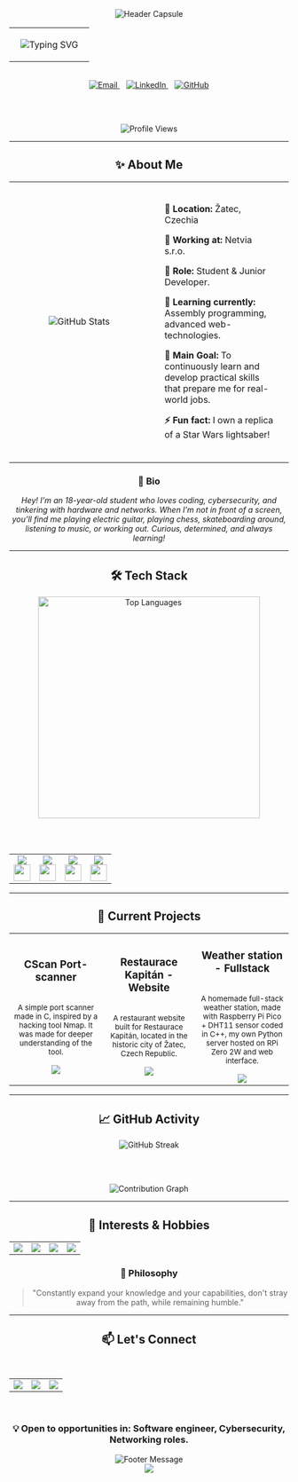 <div align="center">
  <img src="https://capsule-render.vercel.app/api?type=waving&color=gradient&customColorList=0,2,2,5,30&height=300&section=header&text=Kristián%20Botek&fontSize=50&fontColor=fff&animation=fadeIn&fontAlignY=38&desc=Junior%20Developer%20%7C%20Netvia&descAlignY=58&descAlign=50" alt="Header Capsule"/>
</div>

<div align="center">
  <!-- Glassmorphism Profile Card (effect limited on GitHub) -->
  <table>
    <tr>
      <td align="center" style="padding: 20px; border-radius: 15px;">
        <img src="https://readme-typing-svg.herokuapp.com?font=Poppins&weight=300&size=24&duration=4000&pause=1000&color=6C63FF&center=true&vCenter=true&multiline=true&width=600&height=80&lines=Coding.%20Cybersecurity.%20Networking. Hardware." alt="Typing SVG" />
      </td>
    </tr>
  </table>
  
  <br/>
  
  <!-- Clean Social Links -->
  <a href="mailto:botek.kristian@gmail.com">
    <img src="https://img.shields.io/badge/Email-6C63FF?style=flat-square&logo=gmail&logoColor=white&labelColor=transparent" alt="Email"/>
  </a>
  &nbsp;&nbsp;
  <a href="https://linkedin.com/in/kristianbotek">
    <img src="https://img.shields.io/badge/LinkedIn-4ECDC4?style=flat-square&logo=linkedin&logoColor=white&labelColor=transparent" alt="LinkedIn"/>
  </a>
  &nbsp;&nbsp;
  <a href="https://github.com/kristus310">
    <img src="https://img.shields.io/badge/GitHub-45B7D1?style=flat-square&logo=github&logoColor=white&labelColor=transparent" alt="GitHub"/>
  </a>
  
  <br/><br/>
  
  ![Profile Views](https://komarev.com/ghpvc/?username=kristus310&color=6C63FF&style=flat-square&label=visitors)
</div>


---

<div align="center">

## ✨ About Me

<table>
  <tr>
    <td align="center" width="50%">
      <img src="https://github-readme-stats.vercel.app/api?username=kristus310&show_icons=true&theme=transparent&hide_border=true&title_color=6C63FF&icon_color=FF6B6B&text_color=4A4A4A&bg_color=00000000" alt="GitHub Stats"/>
    </td>
    <td align="center" width="50%">
      <div style="text-align: left; padding: 20px;">
        <p><strong>📍 Location:</strong> Žatec, Czechia</p>
        <p><strong>🏢 Working at:</strong> Netvia s.r.o.</p>
        <p><strong>💼 Role:</strong> Student & Junior Developer.</p>
        <p><strong>🌱 Learning currently:</strong> Assembly programming, advanced web-technologies.</p>
        <p><strong>🎯 Main Goal:</strong> To continuously learn and develop practical skills that prepare me for real-world jobs.</p>
        <p><strong>⚡ Fun fact:</strong> I own a replica of a Star Wars lightsaber!</p>
      </div>
    </td>
  </tr>
</table>

</div>

<div align="center">

### 💭 Bio
*Hey! I’m an 18-year-old student who loves coding, cybersecurity, and tinkering with hardware and networks. When I’m not in front of a screen, you’ll find me playing electric guitar, playing chess, skateboarding around, listening to music, or working out. Curious, determined, and always learning!*

</div>

---

<div align="center">

## 🛠️ Tech Stack

<!-- Language Stats -->
<img width="400" src="https://github-readme-stats.vercel.app/api/top-langs/?username=kristus310&layout=compact&theme=transparent&hide_border=true&title_color=6C63FF&text_color=4A4A4A&bg_color=00000000" alt="Top Languages"/>

<br/><br/>

<!-- Skills Grid -->
<table>
  <tr>
    <td align="center">
      <img src="https://img.shields.io/badge/Frontend-6C63FF?style=for-the-badge&logoColor=white"/>
      <br/>
      <a href="https://skillicons.dev">
        <img src="https://skillicons.dev/icons?i=js,react,bootstrap,tailwindcss" height="30"/>
      </a>
    </td>
    <td align="center">
      <img src="https://img.shields.io/badge/Backend-FF6B6B?style=for-the-badge&logoColor=white"/>
      <br/>
      <a href="https://skillicons.dev">
        <img src="https://skillicons.dev/icons?i=python,go,flask" height="30"/>
      </a>
    </td>
    <td align="center">
      <img src="https://img.shields.io/badge/Database-4ECDC4?style=for-the-badge&logoColor=white"/>
      <br/>
      <a href="https://skillicons.dev">
        <img src="https://skillicons.dev/icons?i=sqlite,mysql" height="30"/>
      </a>
    </td>
    <td align="center">
      <img src="https://img.shields.io/badge/Tools-45B7D1?style=for-the-badge&logoColor=white"/>
      <br/>
      <a href="https://skillicons.dev">
        <img src="https://skillicons.dev/icons?i=linux,git,github,vscode" height="30"/>
      </a>
    </td>
  </tr>
</table>


</div>

---

<div align="center">

## 🚀 Current Projects

<table>
  <tr>
    <td align="center" width="33%">
      <div style="min-height: 120px; display: flex; flex-direction: column; justify-content: space-between;">
        <h3>CScan Port-scanner</h3>
        <p><sub>A simple port scanner made in C, inspired by a hacking tool Nmap. It was made for deeper understanding of the tool.</sub></p>
        <a href="https://github.com/kristus310/cscan-portscanner">
          <img src="https://img.shields.io/badge/View%20Project-6C63FF?style=flat-square&logo=github&logoColor=white"/>
        </a>
      </div>
    </td>
    <td align="center" width="33%">
      <div style="min-height: 120px; display: flex; flex-direction: column; justify-content: space-between;">
        <h3>Restaurace Kapitán - Website</h3>
        <p><sub>A restaurant website built for Restaurace Kapitán, located in the historic city of Žatec, Czech Republic.</sub></p>
        <a href="https://restaurace-kapitan.cz">
          <img src="https://img.shields.io/badge/View%20Project-FF6B6B?style=flat-square&logo=github&logoColor=white"/>
        </a>
      </div>
    </td>
    <td align="center" width="33%">
      <div style="min-height: 120px; display: flex; flex-direction: column; justify-content: space-between;">
        <h3>Weather station - Fullstack</h3>
        <p><sub>A homemade full-stack weather station, made with Raspberry Pi Pico + DHT11 sensor coded in C++, my own Python server hosted on RPi Zero 2W and web interface.</sub></p>
        <a href="https://github.com/kristus310/weather-station-fullstack">
          <img src="https://img.shields.io/badge/View%20Project-4ECDC4?style=flat-square&logo=github&logoColor=white"/>
        </a>
      </div>
    </td>
  </tr>
</table>

</div>

---

<div align="center">

## 📈 GitHub Activity

<img src="https://github-readme-streak-stats.herokuapp.com/?user=kristus310&theme=transparent&hide_border=true&stroke=6C63FF&ring=FF6B6B&fire=4ECDC4&currStreakLabel=6C63FF&background=00000000" alt="GitHub Streak"/>

<br/><br/>

<img src="https://github-readme-activity-graph.vercel.app/graph?username=kristus310&theme=minimal&hide_border=true&bg_color=00000000&color=6C63FF&line=FF6B6B&point=4ECDC4&area=true&area_color=6C63FF" alt="Contribution Graph"/>

</div>

---

<div align="center">

## 🎨 Interests & Hobbies

<table>
  <tr>
    <td align="center">
      <img src="https://img.shields.io/badge/Coding & Cybesecurity-6C63FF?style=flat-square&logoColor=white"/>
    </td>
    <td align="center">
      <img src="https://img.shields.io/badge/Hardware & Networking-FF6B6B?style=flat-square&logoColor=white"/>
    </td>
    <td align="center">
      <img src="https://img.shields.io/badge/Chess & Music-4ECDC4?style=flat-square&logoColor=white"/>
    </td>
    <td align="center">
      <img src="https://img.shields.io/badge/Skateboard & Working out-45B7D1?style=flat-square&logoColor=white"/>
    </td>
  </tr>
</table>

### 🌟 Philosophy
> "Constantly expand your knowledge and your capabilities, don't stray away from the path, while remaining humble."

</div>

---

<div align="center">

## 📫 Let's Connect

<br/>

<table>
  <tr>
    <td align="center">
      <a href="mailto:botek.kristian@gmail.com">
        <img src="https://img.shields.io/badge/Email-6C63FF?style=for-the-badge&logo=gmail&logoColor=white"/>
      </a>
    </td>
    <td align="center">
      <a href="https://linkedin.com/in/kristianbotek">
        <img src="https://img.shields.io/badge/LinkedIn-4ECDC4?style=for-the-badge&logo=linkedin&logoColor=white"/>
      </a>
    </td>
    <td align="center">
      <a href="https://github.com/kristus310/">
        <img src="https://img.shields.io/badge/GitHub-FF6B6B?style=for-the-badge&logo=firefox&logoColor=white"/>
      </a>
    </td>
  </tr>
</table>

<br/>

### 💡 Open to opportunities in: Software engineer, Cybersecurity, Networking roles.

<img src="https://readme-typing-svg.herokuapp.com?font=Poppins&weight=300&size=18&duration=4000&pause=1000&color=6C63FF&center=true&vCenter=true&width=500&lines=Thanks+for+stopping+by!+✨;Let's+create+something+amazing+together!+🚀;Always+happy+to+connect+and+collaborate!+💫" alt="Footer Message"/>

</div>

<div align="center">
  <img src="https://capsule-render.vercel.app/api?type=waving&color=gradient&customColorList=0,2,2,5,30&height=100&section=footer"/>
</div>

